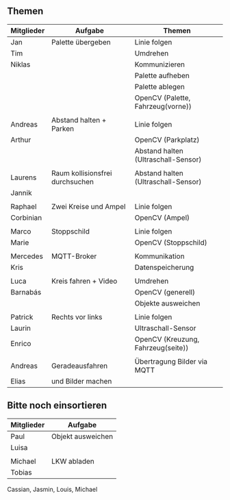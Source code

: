 ## Themen

|Mitglieder | Aufgabe | Themen |
|---|---|---|
|Jan | Palette übergeben | Linie folgen|
|Tim |   | Umdrehen|
|Niklas |   | Kommunizieren|
|   |   | Palette aufheben|
|   |   | Palette ablegen|
|   |   | OpenCV (Palette, Fahrzeug(vorne))|
|   |   |   |
|Andreas | Abstand halten + Parken | Linie folgen|
|Arthur |   | OpenCV (Parkplatz)|
|   |   | Abstand halten (Ultraschall-Sensor)|
|   |   |   |
|Laurens | Raum kollisionsfrei durchsuchen | Abstand halten (Ultraschall-Sensor)|
|Jannik |   |   |
|   |   |   |
|Raphael | Zwei Kreise und Ampel | Linie folgen|
|Corbinian |   | OpenCV (Ampel)|
|   |   |   |
|Marco | Stoppschild | Linie folgen|
|Marie |   | OpenCV (Stoppschild)|
|   |   |   |
|Mercedes | MQTT-Broker | Kommunikation|
|Kris |   | Datenspeicherung|
|   |   |   |
|Luca | Kreis fahren + Video | Umdrehen|
|Barnabás |   | OpenCV (generell)|
|   |   | Objekte ausweichen|
|   |   |   |
|Patrick | Rechts vor links | Linie folgen|
|Laurin |   | Ultraschall-Sensor|
|Enrico |   | OpenCV (Kreuzung, Fahrzeug(seite))|
| | | |
|Andreas|Geradeausfahren|Übertragung Bilder via MQTT|
|Elias |und Bilder machen| |


## Bitte noch einsortieren

|Mitglieder | Aufgabe|
|---|---|
|Paul | Objekt ausweichen|
|Luisa |   |
|   |   |
|Michael | LKW abladen|
|Tobias |   |

Cassian, Jasmin, Louis, Michael
